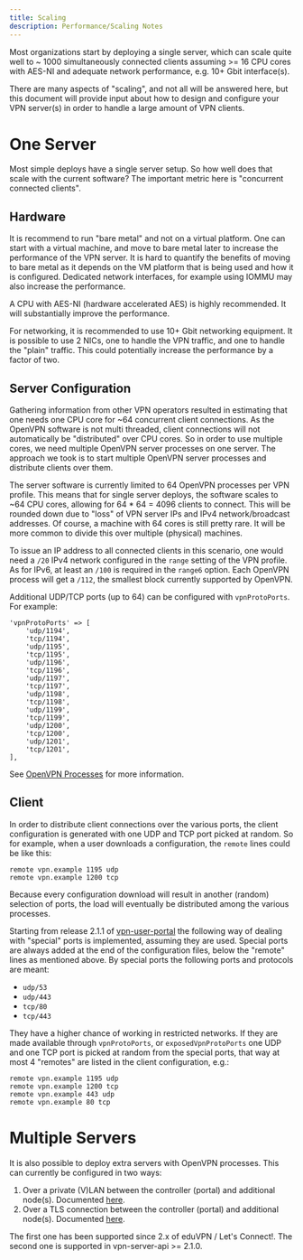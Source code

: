 ```yaml
---
title: Scaling
description: Performance/Scaling Notes
---
```


Most organizations start by deploying a single server, which can scale quite 
well to ~ 1000 simultaneously connected clients assuming >= 16 CPU cores with 
AES-NI and adequate network performance, e.g. 10+ Gbit interface(s).

There are many aspects of "scaling", and not all will be answered here, but 
this document will provide input about how to design and configure your VPN 
server(s) in order to handle a large amount of VPN clients.

# One Server

Most simple deploys have a single server setup. So how well does that scale 
with the current software? The important metric here is "concurrent connected 
clients".

## Hardware

It is recommend to run "bare metal" and not on a virtual platform. One can 
start with a virtual machine, and move to bare metal later to increase the 
performance of the VPN server. It is hard to quantify the benefits of moving to
bare metal as it depends on the VM platform that is being used and how it is 
configured. Dedicated network interfaces, for example using IOMMU may also 
increase the performance.

A CPU with AES-NI (hardware accelerated AES) is highly recommended. It will
substantially improve the performance.

For networking, it is recommended to use 10+ Gbit networking equipment. It is 
possible to use 2 NICs, one to handle the VPN traffic, and one to handle the 
"plain" traffic. This could potentially increase the performance by a factor of
two.

## Server Configuration

Gathering information from other VPN operators resulted in estimating that one 
needs one CPU core for ~64 concurrent client connections. As the OpenVPN 
software is not multi threaded, client connections will not automatically be 
"distributed" over CPU cores. So in order to use multiple cores, we need 
multiple OpenVPN server processes on one server. The approach we took is to 
start multiple OpenVPN server processes and distribute clients over them.

The server software is currently limited to 64 OpenVPN processes per VPN 
profile. This means that for single server deploys, the software scales 
to ~64 CPU cores, allowing for 64 * 64 = 4096 clients to connect. This will be 
rounded down due to "loss" of VPN server IPs and IPv4 network/broadcast 
addresses. Of course, a machine with 64 cores is still pretty rare. It will be
more common to divide this over multiple (physical) machines.

To issue an IP address to all connected clients in this scenario, one would 
need a `/20` IPv4 network configured in the `range` setting of the VPN profile.
As for IPv6, at least an `/100` is required in the `range6` option. Each 
OpenVPN process will get a `/112`, the smallest block currently supported by 
OpenVPN.

Additional UDP/TCP ports (up to 64) can be configured with `vpnProtoPorts`. For 
example:

    'vpnProtoPorts' => [
        'udp/1194',
        'tcp/1194',
        'udp/1195',
        'tcp/1195',
        'udp/1196',
        'tcp/1196',
        'udp/1197',
        'tcp/1197',
        'udp/1198',
        'tcp/1198',
        'udp/1199',
        'tcp/1199',
        'udp/1200',
        'tcp/1200',
        'udp/1201',
        'tcp/1201',
    ],

See [OpenVPN Processes](PROFILE_CONFIG.md#openvpn-processes) for more 
information.

## Client

In order to distribute client connections over the various ports, the client
configuration is generated with one UDP and TCP port picked at random. So for 
example, when a user downloads a configuration, the `remote` lines could be 
like this:

    remote vpn.example 1195 udp
    remote vpn.example 1200 tcp

Because every configuration download will result in another (random) selection
of ports, the load will eventually be distributed among the various processes.

Starting from release 2.1.1 of 
[vpn-user-portal](https://github.com/eduvpn/vpn-user-portal) the following way
of dealing with "special" ports is implemented, assuming they are used. Special 
ports are always added at the end of the configuration files, below the 
"remote" lines as mentioned above. By special ports the following ports and 
protocols are meant:

* `udp/53`
* `udp/443`
* `tcp/80`
* `tcp/443`

They have a higher chance of working in restricted networks. If they are made 
available through `vpnProtoPorts`, or `exposedVpnProtoPorts` one UDP and one 
TCP port is picked at random from the special ports, that way at most 4 
"remotes" are listed in the client configuration, e.g.:

    remote vpn.example 1195 udp
    remote vpn.example 1200 tcp
    remote vpn.example 443 udp
    remote vpn.example 80 tcp

# Multiple Servers

It is also possible to deploy extra servers with OpenVPN processes. This can
currently be configured in two ways:

1. Over a private (V)LAN between the controller (portal) and additional 
   node(s). Documented [here](ADD_NODE.md).
2. Over a TLS connection between the controller (portal) and additional 
   node(s). Documented [here](ADD_DAEMON_NODE.md).

The first one has been supported since 2.x of eduVPN / Let's Connect!. The 
second one is supported in vpn-server-api >= 2.1.0.
